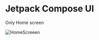 # Jetpack Compose UI 
Only Home screen


![HomeScreeen](https://github.com/aravindrajpalani/JetpackComposeFnBApp/assets/26147720/e1121a99-8ef9-40de-98ab-fe221a12f0e1)
